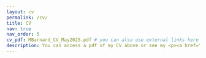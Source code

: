 ```yaml
---
layout: cv
permalink: /cv/
title: CV
nav: true
nav_order: 5
cv_pdf: MBarnard_CV_May2025.pdf # you can also use external links here
description: You can access a pdf of my CV above or see my <p><a href="https://scholar.google.com/citations?user=CqzDWAsAAAAJ">Google Scholar Page</a></p>
---
```



